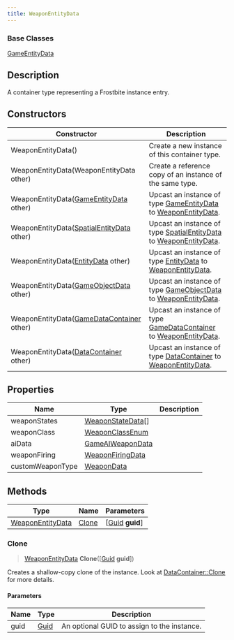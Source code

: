 ```yaml
---
title: WeaponEntityData
---
```

### Base Classes

[GameEntityData](GameEntityData)

## Description

A container type representing a Frostbite instance entry.

## Constructors

| Constructor                                                                 | Description                                                                                                             |
| --------------------------------------------------------------------------- | ----------------------------------------------------------------------------------------------------------------------- |
| WeaponEntityData()                                                          | Create a new instance of this container type.                                                                           |
| WeaponEntityData(WeaponEntityData other)                                    | Create a reference copy of an instance of the same type.                                                                |
| WeaponEntityData([GameEntityData](GameEntityData) other)                    | Upcast an instance of type [GameEntityData](GameEntityData) to [WeaponEntityData](WeaponEntityData).                    |
| WeaponEntityData([SpatialEntityData](SpatialEntityData) other)              | Upcast an instance of type [SpatialEntityData](SpatialEntityData) to [WeaponEntityData](WeaponEntityData).              |
| WeaponEntityData([EntityData](EntityData) other)                            | Upcast an instance of type [EntityData](EntityData) to [WeaponEntityData](WeaponEntityData).                            |
| WeaponEntityData([GameObjectData](GameObjectData) other)                    | Upcast an instance of type [GameObjectData](GameObjectData) to [WeaponEntityData](WeaponEntityData).                    |
| WeaponEntityData([GameDataContainer](GameDataContainer) other)              | Upcast an instance of type [GameDataContainer](GameDataContainer) to [WeaponEntityData](WeaponEntityData).              |
| WeaponEntityData([DataContainer](/vext/ref/shared/class/datacontainer) other) | Upcast an instance of type [DataContainer](/vext/ref/shared/class/datacontainer) to [WeaponEntityData](WeaponEntityData). |

## Properties

| Name             | Type                                   | Description |
| ---------------- | -------------------------------------- | ----------- |
| weaponStates     | [WeaponStateData](WeaponStateData)\[\] |             |
| weaponClass      | [WeaponClassEnum](WeaponClassEnum)     |             |
| aiData           | [GameAIWeaponData](GameAIWeaponData)   |             |
| weaponFiring     | [WeaponFiringData](WeaponFiringData)   |             |
| customWeaponType | [WeaponData](WeaponData)               |             |

## Methods

| Type                                 | Name            | Parameters                                     |
| ------------------------------------ | --------------- | ---------------------------------------------- |
| [WeaponEntityData](WeaponEntityData) | [Clone](#clone) | \[[Guid](/vext/ref/shared/class/guid) **guid**\] |

### Clone

> [WeaponEntityData](WeaponEntityData) **Clone**(\[[Guid](/vext/ref/shared/class/guid) **guid**\])

Creates a shallow-copy clone of the instance. Look at [DataContainer::Clone](/vext/ref/shared/class/datacontainer#clone) for more details.

#### Parameters

| Name | Type         | Description                                 |
| ---- | ------------ | ------------------------------------------- |
| guid | [Guid](Guid) | An optional GUID to assign to the instance. |
